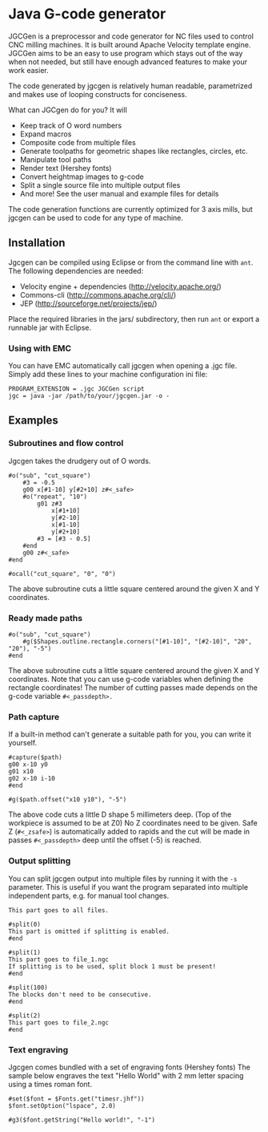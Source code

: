 Java G-code generator
======================

JGCGen is a preprocessor and code generator for NC files used to control
CNC milling machines. It is built around Apache Velocity template engine.
JGCGen aims to be an easy to use program which stays out of the way when
not needed, but still have enough advanced features to make your work
easier.

The code generated by jgcgen is relatively human readable, parametrized
and makes use of looping constructs for conciseness.

What can JGCgen do for you? It will

* Keep track of O word numbers
* Expand macros
* Composite code from multiple files
* Generate toolpaths for geometric shapes like rectangles, circles, etc.
* Manipulate tool paths
* Render text (Hershey fonts)
* Convert heightmap images to g-code
* Split a single source file into multiple output files
* And more! See the user manual and example files for details

The code generation functions are currently optimized for 3 axis mills,
but jgcgen can be used to code for any type of machine.

Installation
-------------

Jgcgen can be compiled using Eclipse or from the command line with `ant`.
The following dependencies are needed:

* Velocity engine + dependencies (http://velocity.apache.org/)
* Commons-cli (http://commons.apache.org/cli/)
* JEP (http://sourceforge.net/projects/jep/)

Place the required libraries in the jars/ subdirectory, then
run `ant` or export a runnable jar with Eclipse.

### Using with EMC ###

You can have EMC automatically call jgcgen when opening a .jgc file.
Simply add these lines to your machine configuration ini file:

	PROGRAM_EXTENSION = .jgc JGCGen script
	jgc = java -jar /path/to/your/jgcgen.jar -o -
	

Examples
---------

### Subroutines and flow control ###

Jgcgen takes the drudgery out of O words.

	#o("sub", "cut_square")
		#3 = -0.5
		g00 x[#1-10] y[#2+10] z#<_safe>
		#o("repeat", "10")
			g01 z#3
				x[#1+10]
				y[#2-10]
				x[#1-10]
				y[#2+10]
			#3 = [#3 - 0.5]
		#end
		g00 z#<_safe>
	#end

	#ocall("cut_square", "0", "0")

The above subroutine cuts a little square centered around the given X and Y coordinates.


### Ready made paths ###

	#o("sub", "cut_square")
		#g($Shapes.outline.rectangle.corners("[#1-10]", "[#2-10]", "20", "20"), "-5") 
	#end

The above subroutine cuts a little square centered around the given X and Y coordinates.
Note that you can use g-code variables when defining the rectangle coordinates!
The number of cutting passes made depends on the g-code variable `#<_passdepth>.`


### Path capture ###

If a built-in method can't generate a suitable path for you, you can write it yourself.

	#capture($path)
	g00 x-10 y0
	g01 x10
	g02 x-10 i-10
	#end
	
	#g($path.offset("x10 y10"), "-5")

The above code cuts a little D shape 5 millimeters deep. (Top of the workpiece is assumed to be at Z0)
No Z coordinates need to be given. Safe Z (`#<_zsafe>`) is automatically added to rapids and
the cut will be made in passes `#<_passdepth>` deep until the offset (-5) is reached.

### Output splitting ###

You can split jgcgen output into multiple files by running it with the `-s`
parameter. This is useful if you want the program separated into multiple
independent parts, e.g. for manual tool changes.

	This part goes to all files.
	
	#split(0)
	This part is omitted if splitting is enabled.
	#end
	
	#split(1)
	This part goes to file_1.ngc
	If splitting is to be used, split block 1 must be present!
	#end
	
	#split(100)
	The blocks don't need to be consecutive. 
	#end
	
	#split(2)
	This part goes to file_2.ngc
	#end

### Text engraving ###

Jgcgen comes bundled with a set of engraving fonts (Hershey fonts)
The sample below engraves the text "Hello World" with 2 mm letter spacing
using a times roman font.
	
	#set($font = $Fonts.get("timesr.jhf"))
	$font.setOption("lspace", 2.0)

	#g3($font.getString("Hello world!", "-1")

